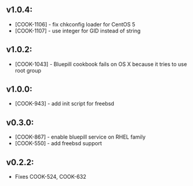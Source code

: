 ## v1.0.4:

* [COOK-1106] - fix chkconfig loader for CentOS 5
* [COOK-1107] - use integer for GID instead of string

## v1.0.2:

* [COOK-1043] - Bluepill cookbook fails on OS X because it tries to
  use root group

## v1.0.0:

* [COOK-943] - add init script for freebsd

## v0.3.0:

* [COOK-867] - enable bluepill service on RHEL family
* [COOK-550] - add freebsd support

## v0.2.2:

* Fixes COOK-524, COOK-632
